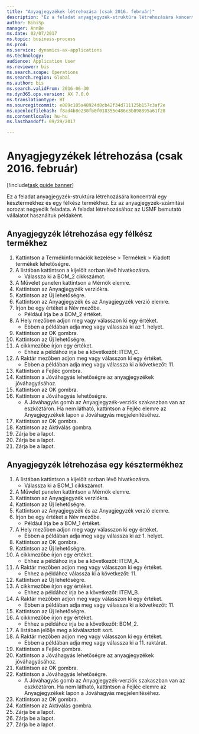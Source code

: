 ```yaml
--- 
title: "Anyagjegyzékek létrehozása (csak 2016. február)"
description: "Ez a feladat anyagjegyzék-struktúra létrehozására koncentrál egy késztermékhez és egy félkész termékhez."
author: BibiSp
manager: AnnBe
ms.date: 02/07/2017
ms.topic: business-process
ms.prod: 
ms.service: dynamics-ax-applications
ms.technology: 
audience: Application User
ms.reviewer: bis
ms.search.scope: Operations
ms.search.region: Global
ms.author: bis
ms.search.validFrom: 2016-06-30
ms.dyn365.ops.version: AX 7.0.0
ms.translationtype: HT
ms.sourcegitcommit: e089c105a48924d8cb42f34d711125b157c3af2e
ms.openlocfilehash: f8ad4b0e230fb0f018355e486e3b898895a61f28
ms.contentlocale: hu-hu
ms.lasthandoff: 09/29/2017

---
```

# <a name="create-boms-february-2016-only"></a>Anyagjegyzékek létrehozása (csak 2016. február)

[!include[task guide banner](../../includes/task-guide-banner.md)]

Ez a feladat anyagjegyzék-struktúra létrehozására koncentrál egy késztermékhez és egy félkész termékhez. Ez az anyagjegyzék-számítási sorozat negyedik feladata. A feladat létrehozásához az USMF bemutató vállalatot használtuk példaként.


## <a name="create-bom-for-a-semi-finished-product"></a>Anyagjegyzék létrehozása egy félkész termékhez
1. Kattintson a Termékinformációk kezelése > Termékek > Kiadott termékek lehetőségre.
2. A listában kattintson a kijelölt sorban lévő hivatkozásra.
    * Válassza ki a BOM_2 cikkszámot.  
3. A Művelet panelen kattintson a Mérnök elemre.
4. Kattintson az Anyagjegyzék verziókra.
5. Kattintson az Új lehetőségre.
6. Kattintson az Anyagjegyzék és az Anyagjegyzék verzió elemre.
7. Írjon be egy értéket a Név mezőbe.
    * Például írja be a BOM_2 értéket.  
8. A Hely mezőben adjon meg vagy válasszon ki egy értéket.
    * Ebben a példában adja meg vagy válassza ki az 1. helyet.  
9. Kattintson az OK gombra.
10. Kattintson az Új lehetőségre.
11. A cikkmezőbe írjon egy értéket.
    * Ehhez a példához írja be a következőt: ITEM_C.  
12. A Raktár mezőben adjon meg vagy válasszon ki egy értéket.
    * Ebben a példában adja meg vagy válassza ki a következőt: 11.  
13. Kattintson a Fejléc gombra.
14. Kattintson a Jóváhagyás lehetőségre az anyagjegyzékek jóváhagyásához.
15. Kattintson az OK gombra.
16. Kattintson a Jóváhagyás lehetőségre.
    * A Jóváhagyás gomb az Anyagjegyzék-verziók szakaszban van az eszköztáron. Ha nem látható, kattintson a Fejléc elemre az Anyagjegyzékek lapon a Jóváhagyás megjelenítéséhez.  
17. Kattintson az OK gombra.
18. Kattintson az Aktiválás gombra.
19. Zárja be a lapot.
20. Zárja be a lapot.
21. Zárja be a lapot.

## <a name="create-bom-for-a-finished-product"></a>Anyagjegyzék létrehozása egy késztermékhez
1. A listában kattintson a kijelölt sorban lévő hivatkozásra.
    * Válassza ki a BOM_1 cikkszámot.  
2. A Művelet panelen kattintson a Mérnök elemre.
3. Kattintson az Anyagjegyzék verziókra.
4. Kattintson az Új lehetőségre.
5. Kattintson az Anyagjegyzék és az Anyagjegyzék verzió elemre.
6. Írjon be egy értéket a Név mezőbe.
    * Például írja be a BOM_1 értéket.  
7. A Hely mezőben adjon meg vagy válasszon ki egy értéket.
    * Ebben a példában adja meg vagy válassza ki az 1. helyet.  
8. Kattintson az OK gombra.
9. Kattintson az Új lehetőségre.
10. A cikkmezőbe írjon egy értéket.
    * Ehhez a példához írja be a következőt: ITEM_A.  
11. A Raktár mezőben adjon meg vagy válasszon ki egy értéket.
    * Ehhez a példához válassza ki a következőt: 11.  
12. Kattintson az Új lehetőségre.
13. A cikkmezőbe írjon egy értéket.
    * Ehhez a példához írja be a következőt: ITEM_B.  
14. A Raktár mezőben adjon meg vagy válasszon ki egy értéket.
    * Ebben a példában adja meg vagy válassza ki a következőt: 11.  
15. Kattintson az Új lehetőségre.
16. A cikkmezőbe írjon egy értéket.
    * Ehhez a példához írja be a következőt: BOM_2.  
17. A listában jelölje meg a kiválasztott sort.
18. A Raktár mezőben adjon meg vagy válasszon ki egy értéket.
    * Ebben a példában adja meg vagy válassza ki a 11. raktárat.  
19. Kattintson a Fejléc gombra.
20. Kattintson a Jóváhagyás lehetőségre az anyagjegyzékek jóváhagyásához.
21. Kattintson az OK gombra.
22. Kattintson a Jóváhagyás lehetőségre.
    * A Jóváhagyás gomb az Anyagjegyzék-verziók szakaszban van az eszköztáron. Ha nem látható, kattintson a Fejléc elemre az Anyagjegyzékek lapon a Jóváhagyás megjelenítéséhez.  
23. Kattintson az OK gombra.
24. Kattintson az Aktiválás gombra.
25. Zárja be a lapot.
26. Zárja be a lapot.
27. Zárja be a lapot.


